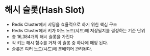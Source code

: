 # 해시 슬롯(Hash Slot)
- Redis Cluster에서 샤딩을 효율적으로 하기 위한 핵심 구조
- Redis Cluster에서 키가 어느 노드(샤드)에 저장될지를 결정하는 기준 단위
- 총 16,384개의 해시 슬롯을 가진다
- 각 키는 해시 함수를 거쳐 이 슬롯 중 하나에 매핑 된다.
- 슬롯은 여러 노드(샤드)에 분배되어 관리된다.